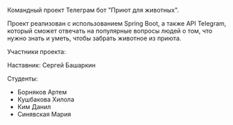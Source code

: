Командный проект Телеграм бот "Приют для животных".

Проект реализован с использованием Spring Boot, а также API Telegram, который сможет отвечать на популярные вопросы людей о том, что нужно знать и уметь, чтобы забрать животное из приюта.

Участники проекта:

Наставник: Сергей Башаркин

Студенты:

- Борняков Артем
- Кушбакова Хилола
- Ким Данил
- Синявская Мария
